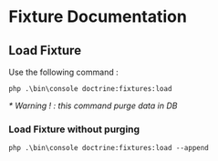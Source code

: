 # Fixture Documentation

## Load Fixture

Use the following command :
```shell
php .\bin\console doctrine:fixtures:load
```
_\* Warning ! : this command purge data in DB_


### Load Fixture without purging
```shell
php .\bin\console doctrine:fixtures:load --append
```